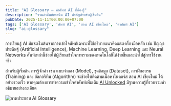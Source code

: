 ```yaml
---
title: "AI Glossary – คำศัพท์ AI ที่ต้องรู้"
description: "รวมคำศัพท์เทคนิค AI สำคัญสำหรับผู้เริ่มต้น"
pubDate: 2025-11-11T00:00:00+07:00
tags: ['AI Glossary', 'ศัพท์ AI', 'สอน AI เชียงใหม่', 'คำศัพท์ AI']
slug: "ai-glossary"
---
```

การเรียนรู้ AI มักจะเริ่มต้นจากการเข้าใจศัพท์เฉพาะที่ใช้อธิบายแนวคิดและเครื่องมือหลัก เช่น ปัญญาประดิษฐ์ (Artificial Intelligence), Machine Learning, Deep Learning และ Neural Networks ศัพท์เหล่านี้ช่วยให้ผู้เรียนเข้าใจภาพรวมของเทคโนโลยีได้ง่ายขึ้นและนำไปสู่การใช้งานจริง

สำหรับผู้เริ่มต้น การรู้จักคำ เช่น แบบจำลอง (Model), ชุดข้อมูล (Dataset), การฝึกอบรม (Training) และ อัลกอริทึม (Algorithm) จะช่วยให้ติดตามเนื้อหาในคอร์ส สอน AI เชียงใหม่ ได้อย่างรวดเร็ว หากคุณต้องการทำความเข้าใจคำศัพท์เพิ่มเติม [AI Unlocked](https://www.aiunlockinnovations.com/knowledge-base) มีฐานความรู้ที่รวบรวมคำอธิบายอย่างละเอียด

![ภาพประกอบ AI Glossary](ai-glossary.jpg "AI Glossary")
